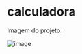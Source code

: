 # calculadora

Imagem do projeto:

![image](https://github.com/weldson01/calculadora_flutter/assets/56852794/5bb0aafe-641e-44aa-971f-34b490b4e56b)

